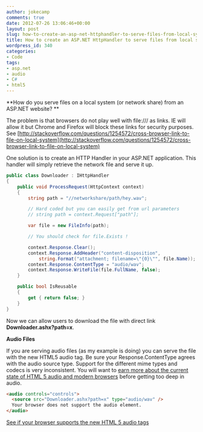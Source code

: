 ```yaml
---
author: jokecamp
comments: true
date: 2012-07-26 13:06:46+00:00
layout: post
slug: how-to-create-an-asp-net-httphandler-to-serve-files-from-local-system
title: How to create an ASP.NET HttpHandler to serve files from local system
wordpress_id: 340
categories:
- Code
tags:
- asp.net
- audio
- C#
- html5
---
```


**How do you serve files on a local system (or network share) from an ASP.NET website? **

The problem is that browsers do not play well with file:/// as links. IE will allow it but Chrome and Firefox will block these links for security purposes.  See [http://stackoverflow.com/questions/1254572/cross-browser-link-to-file-on-local-system](http://stackoverflow.com/questions/1254572/cross-browser-link-to-file-on-local-system)

One solution is to create an HTTP Handler in your ASP.NET application. This handler will simply retrieve the network file and serve it up.

```csharp
public class Downloader : IHttpHandler
{
    public void ProcessRequest(HttpContext context)
    {
        string path = "//networkshare/path/hey.wav";

        // Hard coded but you can easily get from url parameters
        // string path = context.Request["path"];

        var file = new FileInfo(path);

        // You should check for file.Exists !

        context.Response.Clear();
        context.Response.AddHeader("content-disposition",
            string.Format("attachment; filename=\"{0}\"", file.Name));
        context.Response.ContentType = "audio/wav";
        context.Response.WriteFile(file.FullName, false);
    }

    public bool IsReusable
    {
        get { return false; }
    }
}
```

Now we can allow users to download the file with direct link **Downloader.ashx?path=x**.

**Audio Files**

If you are serving audio files (as my example is doing) you can serve the file with the new HTML5 audio tag. Be sure your Response.ContentType agrees with the audio source type. Support for the different mime types and codecs is very inconsistent. You will want to [earn more about the current state of HTML 5 audio and modern browsers](http://html5doctor.com/html5-audio-the-state-of-play/) before getting too deep in audio.

```html
<audio controls="controls">
  <source src="Downloader.ashx?path=x" type="audio/wav" />
  Your browser does not support the audio element.
</audio>
```

[See if your browser supports the new HTML 5 audio tags](http://jplayer.org/HTML5.Audio.Support/)
